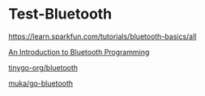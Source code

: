 # Test-Bluetooth

https://learn.sparkfun.com/tutorials/bluetooth-basics/all

[An Introduction to Bluetooth Programming](https://people.csail.mit.edu/albert/bluez-intro/)

[tinygo-org/bluetooth](https://github.com/tinygo-org/bluetooth)

[muka/go-bluetooth](https://github.com/muka/go-bluetooth)
